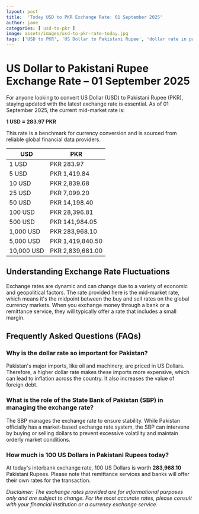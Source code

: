 ```yaml
---
layout: post
title:  'Today USD to PKR Exchange Rate: 01 September 2025'
author: jane
categories: [ usd-to-pkr ]
image: assets/images/usd-to-pkr-rate-today.jpg
tags: ['USD to PKR', 'US Dollar to Pakistani Rupee', 'dollar rate in pakistan', 'today dollar rate open market', 'usa to pakistan dollar rate']
---
```


# US Dollar to Pakistani Rupee Exchange Rate – 01 September 2025

For anyone looking to convert US Dollar (USD) to Pakistani Rupee (PKR), staying updated with the latest exchange rate is essential. As of 01 September 2025, the current mid-market rate is:

**1 USD = 283.97 PKR**

This rate is a benchmark for currency conversion and is sourced from reliable global financial data providers.

| USD | PKR |
| --- | --- |
| 1 USD | PKR 283.97 |
| 5 USD | PKR 1,419.84 |
| 10 USD | PKR 2,839.68 |
| 25 USD | PKR 7,099.20 |
| 50 USD | PKR 14,198.40 |
| 100 USD | PKR 28,396.81 |
| 500 USD | PKR 141,984.05 |
| 1,000 USD | PKR 283,968.10 |
| 5,000 USD | PKR 1,419,840.50 |
| 10,000 USD | PKR 2,839,681.00 |


## Understanding Exchange Rate Fluctuations

Exchange rates are dynamic and can change due to a variety of economic and geopolitical factors. The rate provided here is the mid-market rate, which means it's the midpoint between the buy and sell rates on the global currency markets. When you exchange money through a bank or a remittance service, they will typically offer a rate that includes a small margin.

## Frequently Asked Questions (FAQs)

### Why is the dollar rate so important for Pakistan?

Pakistan's major imports, like oil and machinery, are priced in US Dollars. Therefore, a higher dollar rate makes these imports more expensive, which can lead to inflation across the country. It also increases the value of foreign debt.

### What is the role of the State Bank of Pakistan (SBP) in managing the exchange rate?

The SBP manages the exchange rate to ensure stability. While Pakistan officially has a market-based exchange rate system, the SBP can intervene by buying or selling dollars to prevent excessive volatility and maintain orderly market conditions.

### How much is 100 US Dollars in Pakistani Rupees today?

At today's interbank exchange rate, 100 US Dollars is worth **283,968.10** Pakistani Rupees. Please note that remittance services and banks will offer their own rates for the transaction.



*Disclaimer: The exchange rates provided are for informational purposes only and are subject to change. For the most accurate rates, please consult with your financial institution or a currency exchange service.*
